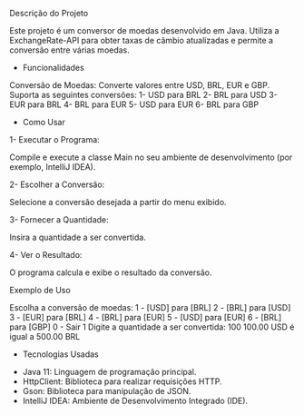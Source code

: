 Descrição do Projeto

Este projeto é um conversor de moedas desenvolvido em Java. Utiliza a ExchangeRate-API para obter taxas de câmbio atualizadas e permite a conversão entre várias moedas.

* Funcionalidades

Conversão de Moedas:
Converte valores entre USD, BRL, EUR e GBP.
Suporta as seguintes conversões:
1- USD para BRL
2- BRL para USD
3- EUR para BRL
4- BRL para EUR
5- USD para EUR
6- BRL para GBP

* Como Usar

1- Executar o Programa:

Compile e execute a classe Main no seu ambiente de desenvolvimento (por exemplo, IntelliJ IDEA).

2- Escolher a Conversão:

Selecione a conversão desejada a partir do menu exibido.

3- Fornecer a Quantidade:

Insira a quantidade a ser convertida.

4- Ver o Resultado:

O programa calcula e exibe o resultado da conversão.

Exemplo de Uso

Escolha a conversão de moedas:
1 - [USD] para [BRL]
2 - [BRL] para [USD]
3 - [EUR] para [BRL]
4 - [BRL] para [EUR]
5 - [USD] para [EUR]
6 - [BRL] para [GBP]
0 - Sair
1
Digite a quantidade a ser convertida:
100
100.00 USD é igual a 500.00 BRL

* Tecnologias Usadas

- Java 11: Linguagem de programação principal.
- HttpClient: Biblioteca para realizar requisições HTTP.
- Gson: Biblioteca para manipulação de JSON.
- IntelliJ IDEA: Ambiente de Desenvolvimento Integrado (IDE).
